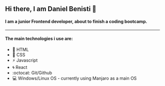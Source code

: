 ## Hi there, I am Daniel Benisti 👋

#### I am a junior Frontend developer, about to finish a coding bootcamp. 
<hr>

#### The main technologies i use are:

- :bookmark_tabs: HTML
- :pencil: CSS
- :zap: Javascript
- :cyclone: React
- :octocat: Git/Github
- :computer: Windows/Linux OS - currently using Manjaro as a main OS




<!--
**virusxd521/virusxd521** is a ✨ _special_ ✨ repository because its `README.md` (this file) appears on your GitHub profile.

Here are some ideas to get you started:

- 🔭 I’m currently working on ...
- 🌱 I’m currently learning ...
- 👯 I’m looking to collaborate on ...
- 🤔 I’m looking for help with ...
- 💬 Ask me about ...
- 📫 How to reach me: ...
- 😄 Pronouns: ...
- ⚡ Fun fact: ...
-->
